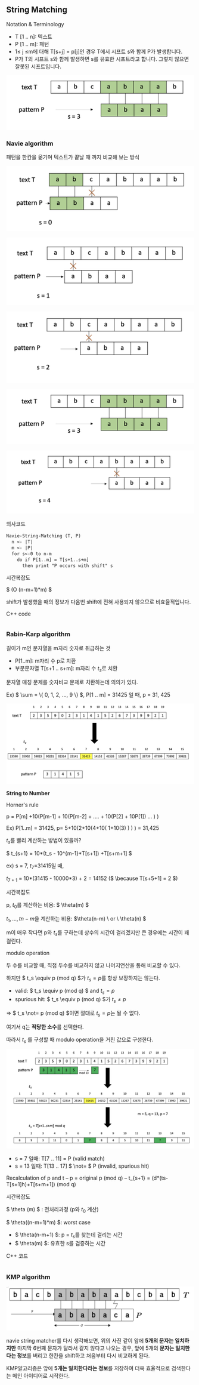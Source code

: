 ## String Matching

Notation & Terminology

-  T [1 .. n]: 텍스트
- P [1 .. m]: 패턴
- 1≤ j ≤m에 대해 T[s+j] = p[j]인 경우 T에서 시프트 s와 함께 P가 발생합니다.
- P가 T의 시프트 s와 함께 발생하면 s를 유효한 시프트라고 합니다. 그렇지 않으면 잘못된 시프트입니다.

![image-20210726163541372](../images/image-20210726163541372.png)







### Navie algorithm

패턴을 한칸을 옮기며 텍스트가 끝날 때 까지 비교해 보는 방식



![image-20210726163734960](../images/image-20210726163734960.png)



![image-20210726163831730](../images/image-20210726163831730.png)





![image-20210726163859011](../images/image-20210726163859011.png)

![image-20210726163541372](../images/image-20210726163541372.png)



![image-20210726163938318](../images/image-20210726163938318.png)



의사코드

```pseudocode
Navie-String-Matching (T, P)
  n <- |T|
  m <- |P|
  for s<-0 to n-m
    do if P[1..m] = T[s+1..s+m]
      then print "P occurs with shift" s
```



시간복잡도

$ (O (n-m+1)*m) $


shift가 발생했을 때의 정보가 다음번 shift에 전혀 사용되지 않으므로 비효율적입니다.




C++ code

```c++
```





### Rabin-Karp algorithm

길이가 m인 문자열을 m자리 숫자로 취급하는 것

- P[1..m]: m자리 수 p로 치환
- 부분문자열 T[s+1 .. s+m]: m자리 수 $t_s$로 치환

문자열 매칭 문제를 숫자비교 문제로 치환하는데 의의가 있다.



Ex) $ \sum = \\{ 0, 1, 2, ..., 9 \\} $, P[1 .. m] = 31425 일 때, p = 31, 425

![image-20210726171438453](../images/image-20210726171438453.png)



**String to Number**

Horner's rule

p = P[m] +10(P[m-1] + 10(P[m-2] + .... + 10(P[2] + 10P[1]) ... ) ) 



Ex) P[1..m] = 31425,  p= 5+10(2+10(4+10( 1+10(3) ) ) ) = 31,425



$t_s$를 빨리 계산하는 방법이 있을까?

$ t_{s+1} = 10\*(t_s - 10^{m-1}*T[s+1]) +T[s+m+1] $



ex) s = 7, $t_7$=31415일 때, 

$t_{7+1}$ = 10*(31415 - 10000\*3) + 2 = 14152 ($ \because T[s+5+1] = 2 $)



시간복잡도

p, $t_0$를 계산하는 비용: $ \theta(m) $

$t_1, ... , t{n-m}$을 계산하는 비용: $\theta(n-m) \ or \ \theta(n) $



m이 매우 작다면 p와 $t_s$를 구하는데 상수의 시간이 걸리겠지만 큰 경우에는 시간이 꽤 걸린다.



modulo operation

두 수를 비교할 때, 직접 두수를 비교하지 않고 나머지연산을 통해 비교할 수 있다.

하지만 $ t_s \equiv p (mod q) $가 $t_s = p$를 항상 보장하지는 않는다.

- valid: $ t_s \equiv p (mod q) $ and $t_s = p$
- spurious hit: $ t_s \equiv p (mod q) $가 $t_s \not= p$

=> $ t_s \not= p (mod q) $이면 절대로 $t_s = p$는 될 수 없다.

여기서 q는 **적당한 소수**를 선택한다.



따라서 $t_s$ 를 구성할 때 modulo operation을 거친 값으로 구성한다.

![image-20210726173848283](../images/image-20210726173848283.png)



- s = 7 일때: T[7 .. 11] = P (valid match)
- s = 13 일때: T[13 .. 17] $ \not= $ P (invalid, spurious hit)



Recalculation of p and t
 – p = original p (mod q)
 – t_{s+1} = (d*(ts-T[s+1]h)+T[s+m+1]) (mod q)



시간복잡도

$ \theta (m) $ : 전처리과정 (p와 $t_0$ 계산)

$ \theta((n-m+1)*m) $: worst case

- $ \theta(n-m+1) $: p = $t_s$를 찾는데 걸리는 시간
- $ \theta(m) $: 유효한 s를 검증하는 시간





C++ 코드

```c++
```





### KMP algorithm

![image-20210726175634719](../images/image-20210726175634719.png)

navie string matcher를 다시 생각해보면, 위의 사진 같이 앞에 **5개의 문자는 일치하지만** 마지막 6번째 문자가 달라서 같지 않다고 나오는 경우, 앞에 5개의 **문자는 일치한다는 정보**를 버리고 한칸을 shift하고 처음부터 다시 비교하게 된다.

KMP알고리즘은 앞에 **5개는 일치한다라는 정보**를 저장하여 더욱 효율적으로 검색한다는 메인 아이디어로 시작한다.



